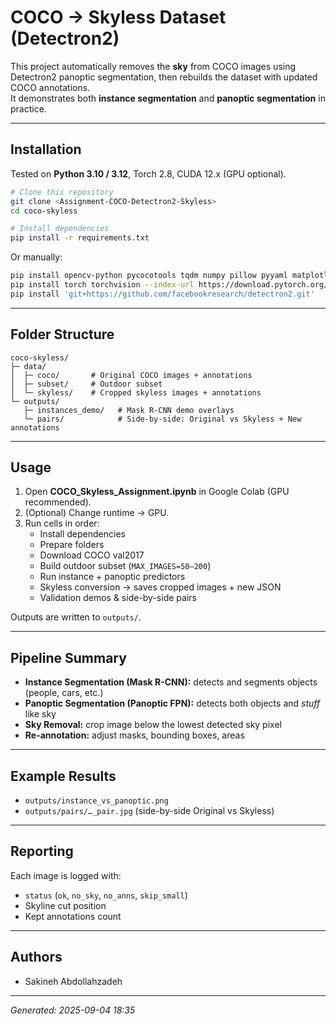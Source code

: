 # COCO → Skyless Dataset (Detectron2)

This project automatically removes the **sky** from COCO images using Detectron2 panoptic segmentation, then rebuilds the dataset with updated COCO annotations.  
It demonstrates both **instance segmentation** and **panoptic segmentation** in practice.

---

## Installation

Tested on **Python 3.10 / 3.12**, Torch 2.8, CUDA 12.x (GPU optional).

```bash
# Clone this repository
git clone <Assignment-COCO-Detectron2-Skyless>
cd coco-skyless

# Install dependencies
pip install -r requirements.txt
```

Or manually:

```bash
pip install opencv-python pycocotools tqdm numpy pillow pyyaml matplotlib pandas pytz
pip install torch torchvision --index-url https://download.pytorch.org/whl/cu121
pip install 'git+https://github.com/facebookresearch/detectron2.git'
```

---

## Folder Structure

```
coco-skyless/
├─ data/
│  ├─ coco/       # Original COCO images + annotations
│  ├─ subset/     # Outdoor subset
│  └─ skyless/    # Cropped skyless images + annotations
└─ outputs/
   ├─ instances_demo/   # Mask R-CNN demo overlays
   └─ pairs/            # Side-by-side: Original vs Skyless + New annotations
```

---

## Usage

1. Open **COCO_Skyless_Assignment.ipynb** in Google Colab (GPU recommended).
2. (Optional) Change runtime → GPU.
3. Run cells in order:
   - Install dependencies
   - Prepare folders
   - Download COCO val2017
   - Build outdoor subset (`MAX_IMAGES=50–200`)
   - Run instance + panoptic predictors
   - Skyless conversion → saves cropped images + new JSON
   - Validation demos & side-by-side pairs

Outputs are written to `outputs/`.

---

## Pipeline Summary

- **Instance Segmentation (Mask R-CNN):** detects and segments objects (people, cars, etc.)
- **Panoptic Segmentation (Panoptic FPN):** detects both objects and *stuff* like sky
- **Sky Removal:** crop image below the lowest detected sky pixel
- **Re-annotation:** adjust masks, bounding boxes, areas

---

## Example Results

- `outputs/instance_vs_panoptic.png`
- `outputs/pairs/…_pair.jpg` (side-by-side Original vs Skyless)

---

## Reporting

Each image is logged with:
- `status` (`ok`, `no_sky`, `no_anns`, `skip_small`)
- Skyline cut position
- Kept annotations count

---

## Authors

- Sakineh Abdollahzadeh

---

*Generated: 2025-09-04 18:35*
